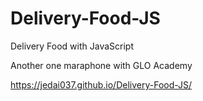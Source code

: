 # Delivery-Food-JS
Delivery Food with JavaScript

Another one maraphone with GLO Academy 

https://jedai037.github.io/Delivery-Food-JS/
